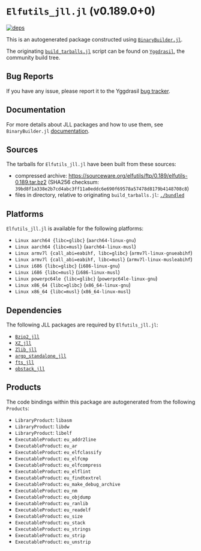 # `Elfutils_jll.jl` (v0.189.0+0)

[![deps](https://juliahub.com/docs/Elfutils_jll/deps.svg)](https://juliahub.com/ui/Packages/Elfutils_jll/SV7Zj?page=2)

This is an autogenerated package constructed using [`BinaryBuilder.jl`](https://github.com/JuliaPackaging/BinaryBuilder.jl).

The originating [`build_tarballs.jl`](https://github.com/JuliaPackaging/Yggdrasil/blob/1ee3fb9458c840cd036bd8b5356de796f6124026/E/Elfutils/build_tarballs.jl) script can be found on [`Yggdrasil`](https://github.com/JuliaPackaging/Yggdrasil/), the community build tree.

## Bug Reports

If you have any issue, please report it to the Yggdrasil [bug tracker](https://github.com/JuliaPackaging/Yggdrasil/issues).

## Documentation

For more details about JLL packages and how to use them, see `BinaryBuilder.jl` [documentation](https://docs.binarybuilder.org/stable/jll/).

## Sources

The tarballs for `Elfutils_jll.jl` have been built from these sources:

* compressed archive: https://sourceware.org/elfutils/ftp/0.189/elfutils-0.189.tar.bz2 (SHA256 checksum: `39bd8f1a338e2b7cd4abc3ff11a0eddc6e690f69578a57478d8179b4148708c8`)
* files in directory, relative to originating `build_tarballs.jl`: [`./bundled`](https://github.com/JuliaPackaging/Yggdrasil/tree/1ee3fb9458c840cd036bd8b5356de796f6124026/E/Elfutils/bundled)

## Platforms

`Elfutils_jll.jl` is available for the following platforms:

* `Linux aarch64 {libc=glibc}` (`aarch64-linux-gnu`)
* `Linux aarch64 {libc=musl}` (`aarch64-linux-musl`)
* `Linux armv7l {call_abi=eabihf, libc=glibc}` (`armv7l-linux-gnueabihf`)
* `Linux armv7l {call_abi=eabihf, libc=musl}` (`armv7l-linux-musleabihf`)
* `Linux i686 {libc=glibc}` (`i686-linux-gnu`)
* `Linux i686 {libc=musl}` (`i686-linux-musl`)
* `Linux powerpc64le {libc=glibc}` (`powerpc64le-linux-gnu`)
* `Linux x86_64 {libc=glibc}` (`x86_64-linux-gnu`)
* `Linux x86_64 {libc=musl}` (`x86_64-linux-musl`)

## Dependencies

The following JLL packages are required by `Elfutils_jll.jl`:

* [`Bzip2_jll`](https://github.com/JuliaBinaryWrappers/Bzip2_jll.jl)
* [`XZ_jll`](https://github.com/JuliaBinaryWrappers/XZ_jll.jl)
* [`Zlib_jll`](https://github.com/JuliaBinaryWrappers/Zlib_jll.jl)
* [`argp_standalone_jll`](https://github.com/JuliaBinaryWrappers/argp_standalone_jll.jl)
* [`fts_jll`](https://github.com/JuliaBinaryWrappers/fts_jll.jl)
* [`obstack_jll`](https://github.com/JuliaBinaryWrappers/obstack_jll.jl)

## Products

The code bindings within this package are autogenerated from the following `Products`:

* `LibraryProduct`: `libasm`
* `LibraryProduct`: `libdw`
* `LibraryProduct`: `libelf`
* `ExecutableProduct`: `eu_addr2line`
* `ExecutableProduct`: `eu_ar`
* `ExecutableProduct`: `eu_elfclassify`
* `ExecutableProduct`: `eu_elfcmp`
* `ExecutableProduct`: `eu_elfcompress`
* `ExecutableProduct`: `eu_elflint`
* `ExecutableProduct`: `eu_findtextrel`
* `ExecutableProduct`: `eu_make_debug_archive`
* `ExecutableProduct`: `eu_nm`
* `ExecutableProduct`: `eu_objdump`
* `ExecutableProduct`: `eu_ranlib`
* `ExecutableProduct`: `eu_readelf`
* `ExecutableProduct`: `eu_size`
* `ExecutableProduct`: `eu_stack`
* `ExecutableProduct`: `eu_strings`
* `ExecutableProduct`: `eu_strip`
* `ExecutableProduct`: `eu_unstrip`
